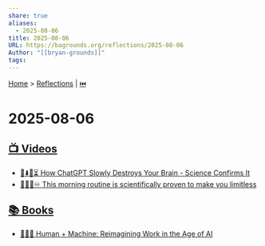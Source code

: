 ```yaml
---
share: true
aliases:
  - 2025-08-06
title: 2025-08-06
URL: https://bagrounds.org/reflections/2025-08-06
Author: "[[bryan-grounds]]"
tags: 
---
```

[Home](../index.md) > [Reflections](./index.md) | [⏮️](./2025-08-05.md)  
# 2025-08-06  
## [📺 Videos](../videos/index.md)  
- [🤖⬇️🧠⏳ How ChatGPT Slowly Destroys Your Brain - Science Confirms It](../videos/how-chatgpt-slowly-destroys-your-brain-science-confirms-it.md)  
- [🌅🧠🚀♾️ This morning routine is scientifically proven to make you limitless](../videos/this-morning-routine-is-scientifically-proven-to-make-you-limitless.md)  
  
## [📚 Books](../books/index.md)  
- [🧑‍💻🤖 Human + Machine: Reimagining Work in the Age of AI](../books/human-machine-reimagining-work-in-the-age-of-ai.md)